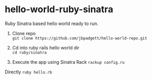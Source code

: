 # hello-world-ruby-sinatra

Ruby Sinatra based hello world ready to run.  

1. Clone repo  
```git clone https://github.com/jbpadgett/hello-world-repo.git```  

2. Cd into ruby rails hello world dir  
```cd ruby/sinatra```  

3. Execute the app using Sinatra
Rack
```rackup config.ru```

Directly
```ruby hello.rb```


